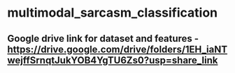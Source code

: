 # multimodal_sarcasm_classification

## Google drive link for dataset and features - https://drive.google.com/drive/folders/1EH_iaNTwejffSrnqtJukYOB4YgTU6Zs0?usp=share_link

